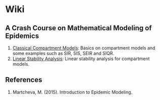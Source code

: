 # Wiki

## A Crash Course on Mathematical Modeling of Epidemics

1. [Classical Compartment Models](classical_compartment_models.pdf): Basics on compartment models and some examples such as SIR, SIS, SEIR and SIQR.
2. [Linear Stability Analysis](linear_stability_analysis.pdf): Linear stability analysis for compartment models.


## References

1. Martcheva, M. (2015). Introduction to Epidemic Modeling.